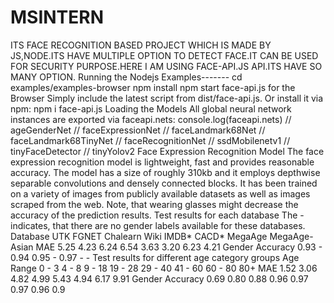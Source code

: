 # MSINTERN
ITS FACE RECOGNITION BASED PROJECT WHICH IS MADE BY JS,NODE.ITS HAVE MULTIPLE OPTION TO DETECT FACE.IT CAN BE USED FOR SECURITY PURPOSE.HERE I AM USING FACE-API.JS API.ITS HAVE SO MANY OPTION. Running the Nodejs Examples------- cd examples/examples-browser npm install npm start  face-api.js for the Browser Simply include the latest script from dist/face-api.js.  Or install it via npm:  npm i face-api.js  Loading the Models All global neural network instances are exported via faceapi.nets:  console.log(faceapi.nets) // ageGenderNet // faceExpressionNet // faceLandmark68Net // faceLandmark68TinyNet // faceRecognitionNet // ssdMobilenetv1 // tinyFaceDetector // tinyYolov2  Face Expression Recognition Model The face expression recognition model is lightweight, fast and provides reasonable accuracy. The model has a size of roughly 310kb and it employs depthwise separable convolutions and densely connected blocks. It has been trained on a variety of images from publicly available datasets as well as images scraped from the web. Note, that wearing glasses might decrease the accuracy of the prediction results.  Test results for each database The - indicates, that there are no gender labels available for these databases.  Database UTK FGNET Chalearn Wiki IMDB* CACD* MegaAge MegaAge-Asian MAE 5.25 4.23 6.24 6.54 3.63 3.20 6.23 4.21 Gender Accuracy 0.93 - 0.94 0.95 - 0.97 - - Test results for different age category groups Age Range 0 - 3 4 - 8 9 - 18 19 - 28 29 - 40 41 - 60 60 - 80 80+ MAE 1.52 3.06 4.82 4.99 5.43 4.94 6.17 9.91 Gender Accuracy 0.69 0.80 0.88 0.96 0.97 0.97 0.96 0.9
